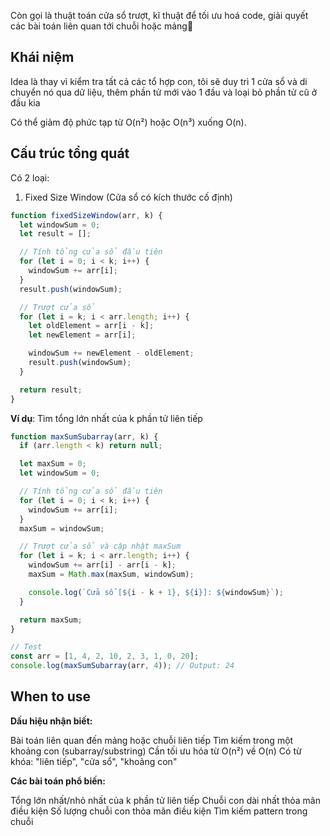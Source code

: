 Còn gọi là thuật toán cửa sổ trượt, kĩ thuật để tối ưu hoá code, giải quyết các bài toán liên quan tới chuỗi hoặc mảng

## Khái niệm

Idea là thay vì kiểm tra tất cả các tổ hợp con, tôi sẽ duy trì 1 cửa sổ và di chuyển nó qua dữ liệu, thêm phần tử mới vào 1 đầu và loại bỏ phần tử cũ ở đầu kia

Có thể giảm độ phức tạp từ O(n²) hoặc O(n³) xuống O(n).

## Cấu trúc tổng quát

Có 2 loại:

1. Fixed Size Window (Cửa sổ có kích thước cố định)

```js
function fixedSizeWindow(arr, k) {
  let windowSum = 0;
  let result = [];

  // Tính tổng cửa sổ đầu tiên
  for (let i = 0; i < k; i++) {
    windowSum += arr[i];
  }
  result.push(windowSum);

  // Trượt cửa sổ
  for (let i = k; i < arr.length; i++) {
    let oldElement = arr[i - k];
    let newElement = arr[i];

    windowSum += newElement - oldElement;
    result.push(windowSum);
  }

  return result;
}
```

**Ví dụ**:
Tìm tổng lớn nhất của k phần tử liên tiếp

```js
function maxSumSubarray(arr, k) {
  if (arr.length < k) return null;

  let maxSum = 0;
  let windowSum = 0;

  // Tính tổng cửa sổ đầu tiên
  for (let i = 0; i < k; i++) {
    windowSum += arr[i];
  }
  maxSum = windowSum;

  // Trượt cửa sổ và cập nhật maxSum
  for (let i = k; i < arr.length; i++) {
    windowSum += arr[i] - arr[i - k];
    maxSum = Math.max(maxSum, windowSum);

    console.log(`Cửa sổ [${i - k + 1}, ${i}]: ${windowSum}`);
  }

  return maxSum;
}

// Test
const arr = [1, 4, 2, 10, 2, 3, 1, 0, 20];
console.log(maxSumSubarray(arr, 4)); // Output: 24
```

## When to use

**Dấu hiệu nhận biết:**

Bài toán liên quan đến mảng hoặc chuỗi liên tiếp
Tìm kiếm trong một khoảng con (subarray/substring)
Cần tối ưu hóa từ O(n²) về O(n)
Có từ khóa: "liên tiếp", "cửa sổ", "khoảng con"

**Các bài toán phổ biến:**

Tổng lớn nhất/nhỏ nhất của k phần tử liên tiếp
Chuỗi con dài nhất thỏa mãn điều kiện
Số lượng chuỗi con thỏa mãn điều kiện
Tìm kiếm pattern trong chuỗi
